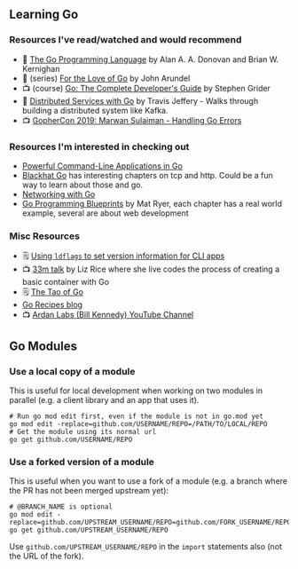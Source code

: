 ## Learning Go

### Resources I've read/watched and would recommend

* :book: [The Go Programming Language](https://www.gopl.io) by Alan A. A. Donovan and Brian W. Kernighan
* :book: (series) [For the Love of Go](https://bitfieldconsulting.com/books) by John Arundel
* 📺 (course) [Go: The Complete Developer's Guide](https://www.udemy.com/course/go-the-complete-developers-guide/) by Stephen Grider
* 📖 [Distributed Services with Go](https://pragprog.com/titles/tjgo/distributed-services-with-go/) by Travis Jeffery - Walks through building a distributed system like Kafka.
* 📺 [GopherCon 2019: Marwan Sulaiman - Handling Go Errors](https://www.youtube.com/watch?app=desktop&v=4WIhhzTTd0Y)

### Resources I'm interested in checking out

* [Powerful Command-Line Applications in Go](https://pragprog.com/titles/rggo/powerful-command-line-applications-in-go/)
* [Blackhat Go](https://nostarch.com/blackhatgo) has interesting chapters on tcp and http. Could be a fun way to learn about those and go. 
* [Networking with Go](https://nostarch.com/networkprogrammingwithgo)
* [Go Programming Blueprints](https://www.amazon.com/Programming-Blueprints-real-world-production-ready-cutting-edge-ebook/dp/B01GQCQ8OW) by Mat Ryer, each chapter has a real world example, several are about web development 


### Misc Resources

* 🗒️ [Using `ldflags` to set version information for CLI apps](https://www.digitalocean.com/community/tutorials/using-ldflags-to-set-version-information-for-go-applications)
* 📺 [33m talk](https://www.youtube.com/watch?v=MHv6cWjvQjM) by Liz Rice where she live codes the process of creating a basic container with Go
* 🗒️ [The Tao of Go](https://bitfieldconsulting.com/golang/tao-of-go)
* [Go Recipes blog](https://go-recipes.dev/)
* 📺 [Ardan Labs (Bill Kennedy) YouTube Channel](https://youtube.com/channel/UCCgGRKeRM1b0LTDqqb4NqjA)


## Go Modules

### Use a local copy of a module

This is useful for local development when working on two modules in parallel (e.g. a client library and an app that uses it).

```
# Run go mod edit first, even if the module is not in go.mod yet
go mod edit -replace=github.com/USERNAME/REPO=/PATH/TO/LOCAL/REPO
# Get the module using its normal url
go get github.com/USERNAME/REPO
```

### Use a forked version of a module

This is useful when you want to use a fork of a module (e.g. a branch where the PR has not been merged upstream yet):

```
# @BRANCH_NAME is optional
go mod edit -replace=github.com/UPSTREAM_USERNAME/REPO=github.com/FORK_USERNAME/REPO@BRANCH_NAME
go get github.com/UPSTREAM_USERNAME/REPO
```

Use `github.com/UPSTREAM_USERNAME/REPO` in the `import` statements also (not the URL of the fork).
